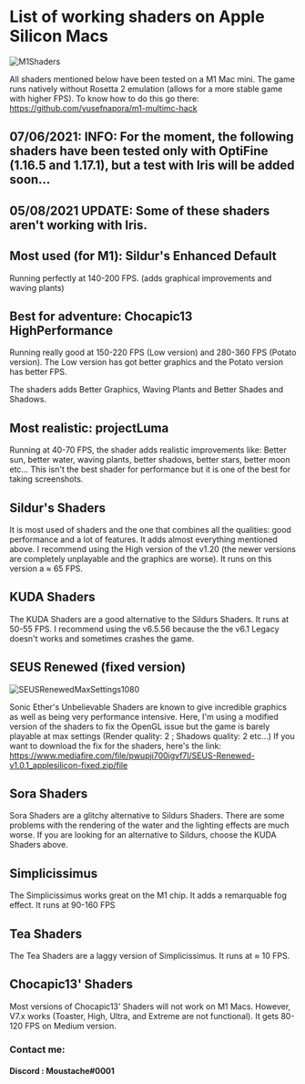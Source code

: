# List of working shaders on Apple Silicon Macs
![M1Shaders](https://user-images.githubusercontent.com/49116367/115900667-829bdb00-a460-11eb-9a3b-1ca19a03f18b.png)

All shaders mentioned below have been tested on a M1 Mac mini. The game runs natively without Rosetta 2 emulation (allows for a more stable game with higher FPS). To know how to do this go there: https://github.com/yusefnapora/m1-multimc-hack

## 07/06/2021: INFO: For the moment, the following shaders have been tested only with OptiFine (1.16.5 and 1.17.1), but a test with Iris will be added soon...
## 05/08/2021 UPDATE: Some of these shaders aren't working with Iris.

## Most used (for M1): Sildur's Enhanced Default

Running perfectly at 140-200 FPS. (adds graphical improvements and waving plants)

## Best for adventure: Chocapic13 HighPerformance

Running really good at 150-220 FPS (Low version) and 280-360 FPS (Potato version).
The Low version has got better graphics and the Potato version has better FPS.

The shaders adds Better Graphics, Waving Plants and Better Shades and Shadows.

## Most realistic: projectLuma

Running at 40-70 FPS, the shader adds realistic improvements like: Better sun, better water, waving plants, better shadows, better stars, better moon etc…
This isn't the best shader for performance but it is one of the best for taking screenshots.

## Sildur's Shaders

It is most used of shaders and the one that combines all the qualities: good performance and a lot of features. It adds almost everything mentioned above.
I recommend using the High version of the v1.20 (the newer versions are completely unplayable and the graphics are worse). It runs on this version a ≈ 65 FPS.

## KUDA Shaders

The KUDA Shaders are a good alternative to the Sildurs Shaders. It runs at 50-55 FPS. I recommend using the v6.5.56 because the the v6.1 Legacy doesn't works and sometimes crashes the game.

## SEUS Renewed (fixed version)

![SEUSRenewedMaxSettings1080](https://i.goopics.net/ehb9ts.png)

Sonic Ether's Unbelievable Shaders are known to give incredible graphics as well as being very performance intensive. Here, I'm using a modified version of the shaders to fix the OpenGL issue but the game is barely playable at max settings (Render quality: 2 ; Shadows quality: 2 etc…) If you want to download the fix for the shaders, here's the link: https://www.mediafire.com/file/pwupji700igvf7l/SEUS-Renewed-v1.0.1_applesilicon-fixed.zip/file

## Sora Shaders

Sora Shaders are a glitchy alternative to Sildurs Shaders. There are some problems with the rendering of the water and the lighting effects are much worse. If you are looking for an alternative to Sildurs, choose the KUDA Shaders above.

## Simplicissimus

The Simplicissimus works great on the M1 chip. It adds a remarquable fog effect. It runs at 90-160 FPS

## Tea Shaders

The Tea Shaders are a laggy version of Simplicissimus. It runs at ≈ 10 FPS.

## Chocapic13' Shaders

Most versions of Chocapic13' Shaders will not work on M1 Macs. However, V7.x works (Toaster, High, Ultra, and Extreme are not functional). It gets 80-120 FPS on Medium version.

### Contact me:

#### Discord : Moustache#0001
